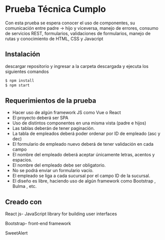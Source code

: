 # Prueba Técnica Cumplo
 
Con esta prueba se espera conocer el uso de componentes, su comunicación entre padre
→ hijo y viceversa, manejo de errores, consumo de servicios REST, formularios,
validaciones de formularios, manejo de rutas y conocimiento de HTML, CSS y Javacript

## Instalación

descargar repositorio y ingresar a la carpeta descargada y ejecuta los siguientes comandos

```bash
$ npm install
$ npm start
```

## Requerimientos de la prueba


- Hacer uso de algún framework JS como Vue o React
- El proyecto deberá ser SPA
- Uso de distintos componentes en una misma vista (padre e hijos)
- Las tablas deberán de tener paginación.
- La tabla de empleados deberá poder ordenar por ID de empleado (asc y dec)
- El formulario de empleado nuevo deberá de tener validación en cada campo
-  El nombre del empleado deberá aceptar únicamente letras, acentos y
espacios.
- El nombre del empleado debe ser obligatorio.
- No se podrá enviar un formulario vacío.
- El empleado se liga a cada sucursal por el campo ID de la sucursal.
- El diseño es libre, haciendo uso de algún framework como Bootstrap , Bulma , etc.

## Creado con
React js- JavaScript library for building user interfaces

Bootstrap- front-end framework

SweetAlert
